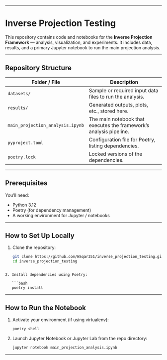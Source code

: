
---

# Inverse Projection Testing

This repository contains code and notebooks for the **Inverse Projection Framework** — analysis, visualization, and experiments. It includes data, results, and a primary Jupyter notebook to run the main projection analysis.

---

## Repository Structure

| Folder / File | Description |
|----------------|-------------|
| `datasets/` | Sample or required input data files to run the analysis. |
| `results/` | Generated outputs, plots, etc., stored here. |
| `main_projection_analysis.ipynb` | The main notebook that executes the framework’s analysis pipeline. |
| `pyproject.toml` | Configuration file for Poetry, listing dependencies. |
| `poetry.lock` | Locked versions of the dependencies. |

---

## Prerequisites

You’ll need:

- Python 3.12  
- Poetry (for dependency management)  
- A working environment for Jupyter / notebooks  

---

## How to Set Up Locally

1. Clone the repository:

   ```bash
   git clone https://github.com/Waqar351/inverse_projection_testing.git
   cd inverse_projection_testing
```

2. Install dependencies using Poetry:

   ```bash
   poetry install
   ```
---

## How to Run the Notebook

1. Activate your environment (if using virtualenv):

   ```bash
   poetry shell
   ```

2. Launch Jupyter Notebook or Jupyter Lab from the repo directory:

   ```bash
   jupyter notebook main_projection_analysis.ipynb
   ```

---
